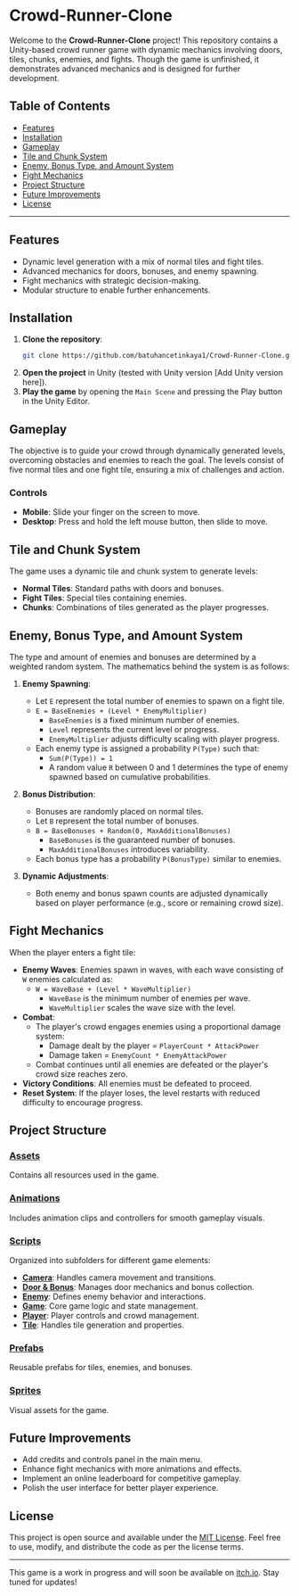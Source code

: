 # Crowd-Runner-Clone

Welcome to the **Crowd-Runner-Clone** project! This repository contains a Unity-based crowd runner game with dynamic mechanics involving doors, tiles, chunks, enemies, and fights. Though the game is unfinished, it demonstrates advanced mechanics and is designed for further development.

## Table of Contents
- [Features](#features)
- [Installation](#installation)
- [Gameplay](#gameplay)
- [Tile and Chunk System](#tile-and-chunk-system)
- [Enemy, Bonus Type, and Amount System](#enemy-bonus-type-and-amount-system)
- [Fight Mechanics](#fight-mechanics)
- [Project Structure](#project-structure)
- [Future Improvements](#future-improvements)
- [License](#license)

---

## Features
- Dynamic level generation with a mix of normal tiles and fight tiles.
- Advanced mechanics for doors, bonuses, and enemy spawning.
- Fight mechanics with strategic decision-making.
- Modular structure to enable further enhancements.

## Installation
1. **Clone the repository**:
   ```bash
   git clone https://github.com/batuhancetinkaya1/Crowd-Runner-Clone.git
   ```
2. **Open the project** in Unity (tested with Unity version [Add Unity version here]).
3. **Play the game** by opening the `Main Scene` and pressing the Play button in the Unity Editor.

## Gameplay
The objective is to guide your crowd through dynamically generated levels, overcoming obstacles and enemies to reach the goal. The levels consist of five normal tiles and one fight tile, ensuring a mix of challenges and action.

### Controls
- **Mobile**: Slide your finger on the screen to move.
- **Desktop**: Press and hold the left mouse button, then slide to move.

## Tile and Chunk System
The game uses a dynamic tile and chunk system to generate levels:
- **Normal Tiles**: Standard paths with doors and bonuses.
- **Fight Tiles**: Special tiles containing enemies.
- **Chunks**: Combinations of tiles generated as the player progresses.

## Enemy, Bonus Type, and Amount System
The type and amount of enemies and bonuses are determined by a weighted random system. The mathematics behind the system is as follows:

1. **Enemy Spawning**:
   - Let `E` represent the total number of enemies to spawn on a fight tile.
   - `E = BaseEnemies + (Level * EnemyMultiplier)`
     - `BaseEnemies` is a fixed minimum number of enemies.
     - `Level` represents the current level or progress.
     - `EnemyMultiplier` adjusts difficulty scaling with player progress.
   - Each enemy type is assigned a probability `P(Type)` such that:
     - `Sum(P(Type)) = 1`
     - A random value `R` between 0 and 1 determines the type of enemy spawned based on cumulative probabilities.

2. **Bonus Distribution**:
   - Bonuses are randomly placed on normal tiles.
   - Let `B` represent the total number of bonuses.
   - `B = BaseBonuses + Random(0, MaxAdditionalBonuses)`
     - `BaseBonuses` is the guaranteed number of bonuses.
     - `MaxAdditionalBonuses` introduces variability.
   - Each bonus type has a probability `P(BonusType)` similar to enemies.

3. **Dynamic Adjustments**:
   - Both enemy and bonus spawn counts are adjusted dynamically based on player performance (e.g., score or remaining crowd size).

## Fight Mechanics
When the player enters a fight tile:
- **Enemy Waves**: Enemies spawn in waves, with each wave consisting of `W` enemies calculated as:
  - `W = WaveBase + (Level * WaveMultiplier)`
    - `WaveBase` is the minimum number of enemies per wave.
    - `WaveMultiplier` scales the wave size with the level.
- **Combat**:
  - The player's crowd engages enemies using a proportional damage system:
    - Damage dealt by the player = `PlayerCount * AttackPower`
    - Damage taken = `EnemyCount * EnemyAttackPower`
  - Combat continues until all enemies are defeated or the player's crowd size reaches zero.
- **Victory Conditions**: All enemies must be defeated to proceed.
- **Reset System**: If the player loses, the level restarts with reduced difficulty to encourage progress.

## Project Structure
### [Assets](https://github.com/batuhancetinkaya1/Crowd-Runner-Clone/tree/main/Assets)
Contains all resources used in the game.

### [Animations](https://github.com/batuhancetinkaya1/Crowd-Runner-Clone/tree/main/Assets/Animations)
Includes animation clips and controllers for smooth gameplay visuals.

### [Scripts](https://github.com/batuhancetinkaya1/Crowd-Runner-Clone/tree/main/Assets/Scripts)
Organized into subfolders for different game elements:
- **[Camera](https://github.com/batuhancetinkaya1/Crowd-Runner-Clone/tree/main/Assets/Scripts/Camera)**: Handles camera movement and transitions.
- **[Door & Bonus](https://github.com/batuhancetinkaya1/Crowd-Runner-Clone/tree/main/Assets/Scripts/Door%26Bonus)**: Manages door mechanics and bonus collection.
- **[Enemy](https://github.com/batuhancetinkaya1/Crowd-Runner-Clone/tree/main/Assets/Scripts/Enemy)**: Defines enemy behavior and interactions.
- **[Game](https://github.com/batuhancetinkaya1/Crowd-Runner-Clone/tree/main/Assets/Scripts/Game)**: Core game logic and state management.
- **[Player](https://github.com/batuhancetinkaya1/Crowd-Runner-Clone/tree/main/Assets/Scripts/Player)**: Player controls and crowd management.
- **[Tile](https://github.com/batuhancetinkaya1/Crowd-Runner-Clone/tree/main/Assets/Scripts/Tile)**: Handles tile generation and properties.

### [Prefabs](https://github.com/batuhancetinkaya1/Crowd-Runner-Clone/tree/main/Assets/Prefabs)
Reusable prefabs for tiles, enemies, and bonuses.

### [Sprites](https://github.com/batuhancetinkaya1/Crowd-Runner-Clone/tree/main/Assets/Sprites)
Visual assets for the game.

## Future Improvements
- Add credits and controls panel in the main menu.
- Enhance fight mechanics with more animations and effects.
- Implement an online leaderboard for competitive gameplay.
- Polish the user interface for better player experience.

## License
This project is open source and available under the [MIT License](LICENSE). Feel free to use, modify, and distribute the code as per the license terms.

---

This game is a work in progress and will soon be available on [itch.io](https://itch.io). Stay tuned for updates!

